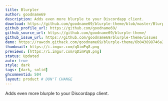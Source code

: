 ```yaml
---
title: Blurpler
author: goodname69
description: Adds even more blurple to your Discordapp client.
download: https://github.com/goodname69/blurple-theme/blob/master/Blurpler.theme.css
github_profile_url: https://github.com/goodname69/
github_source_url: https://github.com/goodname69/blurple-theme/
github_issue_url: https://github.com/goodname69/blurple-theme/issues
demo: https://rawcdn.githack.com/goodname69/blurple-theme/6b043898746a2196a4bf2e07a61bba59b640a210/Blurpler.theme.css
thumbnail: https://i.imgur.com/qDimPq8.png
previews: [https://i.imgur.com/qDimPq8.png]
status: Updated
auto: true
style: dark
tags: [dark, solid]
ghcommentid: 504
layout: product # DON'T CHANGE
---
```

Adds even more blurple to your Discordapp client.